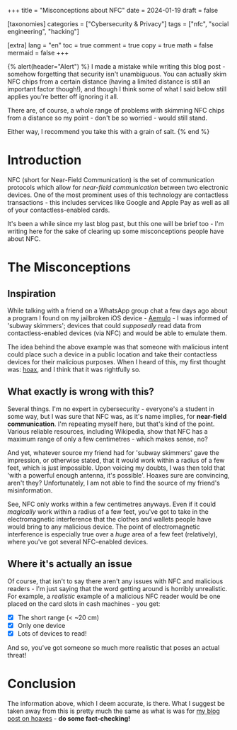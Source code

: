 +++
title = "Misconceptions about NFC"
date = 2024-01-19
draft = false

[taxonomies]
categories = ["Cybersecurity & Privacy"]
tags = ["nfc", "social engineering", "hacking"]

[extra]
lang = "en"
toc = true
comment = true
copy = true
math = false
mermaid = false
+++

{% alert(header="Alert") %}
I made a mistake while writing this blog post - somehow forgetting that security isn't unambiguous. You can actually skim NFC chips from a certain distance
(having a limited distance is still an important factor though!), and though I think some of what I said below still applies you're better off ignoring it all.

There are, of course, a whole range of problems with skimming NFC chips from a distance so my point - don't be so worried - would still stand.

Either way, I recommend you take this with a grain of salt.
{% end %}

# Introduction

NFC (short for Near-Field Communication) is the set of communication protocols which allow for *near-field communication* between two electronic devices.
One of the most prominent uses of this technology are contactless transactions - this includes services like Google and Apple Pay as well as all of your contactless-enabled cards.

It's been a while since my last blog past, but this one will be brief too - I'm writing here for the sake of clearing up some misconceptions people have about NFC.

# The Misconceptions

## Inspiration

While talking with a friend on a WhatsApp group chat a few days ago about a program I found on my jailbroken iOS device - [Aemulo](https://github.com/Aemulo) - I was
informed of 'subway skimmers'; devices that could *supposedly* read data from contactless-enabled devices (via NFC) and would be able to emulate them.

The idea behind the above example was that someone with malicious intent could place such a device in a public location and take their contactless devices for their malicious purposes.
When I heard of this, my first thought was: [hoax](https://devraza.duckdns.org/blog/hoaxes-overview/), and I think that it was rightfully so.

## What exactly is wrong with this?

Several things. I'm no expert in cybersecurity - everyone's a student in some way, but I was sure that NFC was, as it's name implies, for **near-field communication**.
I'm repeating myself here, but that's kind of the point. Various reliable resources, including Wikipedia, show that NFC has a maximum range of only a few centimetres - which makes sense, no?

And yet, whatever source my friend had for 'subway skimmers' gave the impression, or otherwise stated, that it would work within a radius of a few feet, which is just impossible.
Upon voicing my doubts, I was then told that 'with a powerful enough antenna, it's possible'. Hoaxes sure are convincing, aren't they? Unfortunately, I am not able to find the source of my friend's misinformation.

See, NFC only works within a few centimetres anyways. Even if it could *magically* work within a radius of a few feet, you've got to take in the electromagnetic interference
that the clothes and wallets people have would bring to any malicious device. The point of electromagnetic interference is especially true over a *huge* area of a few feet (relatively), where you've got several NFC-enabled devices.

## Where it's actually an issue

Of course, that isn't to say there aren't any issues with NFC and malicious readers - I'm just saying that the word getting around is horribly unrealistic.
For example, a *realistic* example of a malicious NFC reader would be one placed on the card slots in cash machines - you get:

- [X] The short range (< ~20 cm)
- [X] Only one device
- [X] Lots of devices to read!

And so, you've got someone so much more realistic that poses an actual threat!

# Conclusion

The information above, which I deem accurate, is there. What I suggest be taken away from this is pretty much the same as what is was for [my blog post on hoaxes](https://devraza.duckdns.org/blog/hoaxes-overview/) - **do some fact-checking!**
